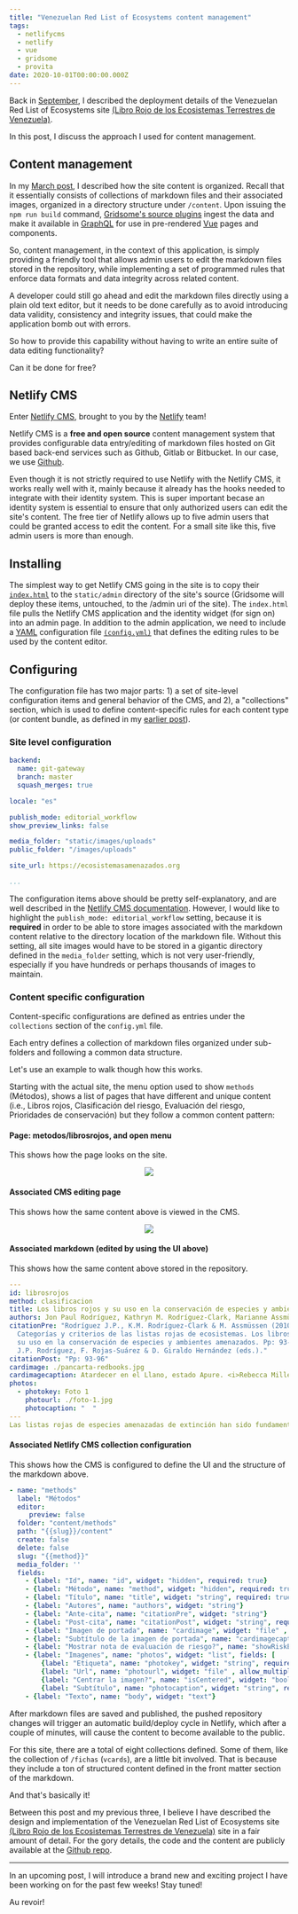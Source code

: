 ```yaml
---
title: "Venezuelan Red List of Ecosystems content management"
tags:
  - netlifycms
  - netlify
  - vue
  - gridsome
  - provita
date: 2020-10-01T00:00:00.000Z
---
```


Back in [September](https://morinricardo.com/post/2020-09-10-librorojoetv-deploy/), I described the deployment details of the Venezuelan Red List of Ecosystems site [(Libro Rojo de los Ecosistemas Terrestres de Venezuela)](https://ecosistemasamenazados.org/).

In this post, I discuss the approach I used for content management.

<!--more-->

## Content management

In my [March post](https://morinricardo.com/post/2020-03-23-librorojoetv/#content-organization), I described how the site content is organized. Recall that it essentially consists of collections of markdown files and their associated images, organized in a directory structure under ```/content```. Upon issuing the ```npm run build``` command, [Gridsome's source plugins](https://gridsome.org/docs/fetching-data/#import-with-source-plugins) ingest the data and make it available in [GraphQL](https://gridsome.org/docs/data-layer/) for use in pre-rendered [Vue](https://vuejs.org/) pages and components.

So, content management, in the context of this application, is simply providing a friendly tool that allows admin users to edit the markdown files stored in the repository, while implementing a set of programmed rules that enforce data formats and data integrity across related content.

A developer could still go ahead and edit the markdown files directly using a plain old text editor, but it needs to be done carefully as to avoid introducing data validity, consistency and integrity issues, that could make the application bomb out with errors.

So how to provide this capability without having to write an entire suite of data editing functionality?

Can it be done for free?

## Netlify CMS

Enter [Netlify CMS](https://www.netlifycms.org/), brought to you by the [Netlify](https://www.netlify.com/) team!

Netlify CMS is a **free and open source** content management system that provides configurable data entry/editing of markdown files hosted on Git based back-end services such as Github, Gitlab or Bitbucket. In our case, we use [Github](https://github.com/jimmyangel/librorojoetv).

Even though it is not strictly required to use Netlify with the Netlify CMS, it works really well with it, mainly because it already has the hooks needed to integrate with their identity system. This is super important becase an identity system is essential to ensure that only  authorized users can edit the site's content. The free tier of Netlify allows up to five admin users that could be granted access to edit the content. For a small site like this, five admin users is more than enough.

## Installing

The simplest way to get Netlify CMS going in the site is to copy their [```index.html```](https://github.com/jimmyangel/librorojoetv/blob/master/static/admin/index.html) to the ```static/admin``` directory of the site's source (Gridsome will deploy these items, untouched, to the /admin uri of the site). The ```index.html``` file pulls the Netlify CMS application and the identity widget (for sign on) into an admin page. In addition to the admin application, we need to include a [YAML](https://en.wikipedia.org/wiki/YAML) configuration file [```(config.yml)```](https://github.com/jimmyangel/librorojoetv/blob/master/static/admin/config.yml) that defines the editing rules to be used by the content editor.

## Configuring

The configuration file has two major parts: 1) a set of site-level configuration items and general behavior of the CMS, and 2), a "collections" section, which is used to define content-specific rules for each content type (or content bundle, as defined in my [earlier post](https://morinricardo.com/post/2020-03-23-librorojoetv/#content-organization)).


### Site level configuration

```yml
backend:
  name: git-gateway
  branch: master
  squash_merges: true

locale: "es"

publish_mode: editorial_workflow
show_preview_links: false

media_folder: "static/images/uploads"
public_folder: "/images/uploads"

site_url: https://ecosistemasamenazados.org

...
```

The configuration items above should be pretty self-explanatory, and are well described in the [Netlify CMS documentation](https://www.netlifycms.org/docs/configuration-options/). However, I would like to highlight the ```publish_mode: editorial_workflow``` setting, because it is **required** in order to be able to store  images associated with the markdown content relative to the directory location of the markdown file. Without this setting, all site images would have to be stored in a gigantic directory defined in the ```media_folder``` setting, which is not very user-friendly, especially if you have hundreds or perhaps thousands of images to maintain.

### Content specific configuration

Content-specific configurations are defined as entries under the ```collections``` section of the ```config.yml``` file.

Each entry defines a collection of markdown files organized under sub-folders and following a common data structure.

Let's use an example to walk though how this works.

Starting with the actual site, the menu option used to show ```methods``` (Métodos), shows a list of pages that have different and unique content (i.e., Libros rojos, Clasificación del riesgo, Evaluación del riesgo, Prioridades de conservación) but they follow a common content pattern:

#### Page: metodos/librosrojos, and open menu ####

This shows how the page looks on the site.

<p align="center">
  <img src="/images/uploads/librorojo-cms-1.png"/>
</p>

#### Associated CMS editing page

This shows how the same content above is viewed in the CMS.

<p align="center">
  <img src="/images/uploads/librorojo-cms-2.png"/>
</p>


#### Associated markdown (edited by using the UI above)

This shows how the same content above stored in the repository.

```yml
---
id: librosrojos
method: clasificacion
title: Los libros rojos y su uso en la conservación de especies y ambientes amenazados
authors: Jon Paul Rodríguez, Kathryn M. Rodríguez-Clark, Marianne Assmüssen
citationPre: "Rodríguez J.P., K.M. Rodríguez-Clark & M. Assmüssen (2010).
  Categorías y criterios de las listas rojas de ecosistemas. Los libros rojos y
  su uso en la conservación de especies y ambientes amenazados. Pp: 93-96. En:
  J.P. Rodríguez, F. Rojas-Suárez & D. Giraldo Hernández (eds.)."
citationPost: "Pp: 93-96"
cardimage: ./pancarta-redbooks.jpg
cardimagecaption: Atardecer en el Llano, estado Apure. <i>Rebecca Miller</i>
photos:
  - photokey: Foto 1
    photourl: ./foto-1.jpg
    photocaption: "  "
---
Las listas rojas de especies amenazadas de extinción han sido fundamentales  ...

```

#### Associated Netlify CMS collection configuration

This shows how the CMS is configured to define the UI and the structure of the markdown above.

```yml
- name: "methods"
  label: "Métodos"
  editor:
     preview: false
  folder: "content/methods"
  path: "{{slug}}/content"
  create: false
  delete: false
  slug: "{{method}}"
  media_folder: ''
  fields:
    - {label: "Id", name: "id", widget: "hidden", required: true}
    - {label: "Método", name: "method", widget: "hidden", required: true}
    - {label: "Título", name: "title", widget: "string", required: true}
    - {label: "Autores", name: "authors", widget: "string"}
    - {label: "Ante-cita", name: "citationPre", widget: "string"}
    - {label: "Post-cita", name: "citationPost", widget: "string", required: false, default: ""}
    - {label: "Imagen de portada", name: "cardimage", widget: "file" , allow_multiple: false, required: true}
    - {label: "Subtítulo de la imagen de portada", name: "cardimagecaption", widget: "string", required: true}
    - {label: "Mostrar nota de evaluación de riesgo?", name: "showRiskEvalNote", widget: "boolean", required: false}
    - {label: "Imagenes", name: "photos", widget: "list", fields: [
        {label: "Etiqueta", name: "photokey", widget: "string", required: true},
        {label: "Url", name: "photourl", widget: "file" , allow_multiple: false, required: true},
        {label: "Centrar la imagen?", name: "isCentered", widget: "boolean", required: false},
        {label: "Subtítulo", name: "photocaption", widget: "string", required: true}]}
    - {label: "Texto", name: "body", widget: "text"}
```

After markdown files are saved and published, the pushed repository changes will trigger an automatic build/deploy cycle in Netlify, which after a couple of minutes, will cause the content to become available to the public.

For this site, there are a total of eight collections defined. Some of them, like the collection of ```/fichas``` (```vcards```), are a little bit involved. That is because they include a ton of structured content defined in the front matter section of the markdown.

And that's basically it!

Between this post and my previous three, I believe I have described the design and implementation of the Venezuelan Red List of Ecosystems site [(Libro Rojo de los Ecosistemas Terrestres de Venezuela)](https://ecosistemasamenazados.org/) site in a fair amount of detail. For the gory details, the code and the content are publicly available at the [Github repo](https://github.com/jimmyangel/librorojoetv).

---

In an upcoming post, I will introduce a brand new and exciting project I have been working on for the past few weeks! Stay tuned!

Au revoir!
